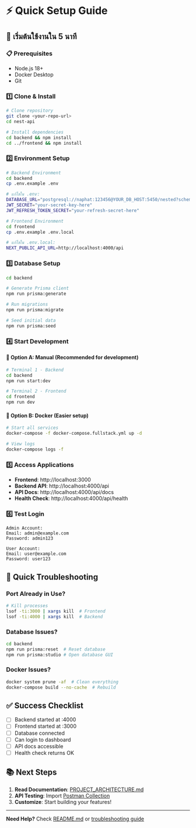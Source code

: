 # ⚡ Quick Setup Guide

## 🚀 เริ่มต้นใช้งานใน 5 นาที

### 📋 Prerequisites
- Node.js 18+
- Docker Desktop
- Git

### 1️⃣ Clone & Install
```bash
# Clone repository
git clone <your-repo-url>
cd nest-api

# Install dependencies
cd backend && npm install
cd ../frontend && npm install
```

### 2️⃣ Environment Setup
```bash
# Backend Environment
cd backend
cp .env.example .env

# แก้ไขใน .env:
DATABASE_URL="postgresql://naphat:123456@YOUR_DB_HOST:5450/nested?schema=public"
JWT_SECRET="your-secret-key-here"
JWT_REFRESH_TOKEN_SECRET="your-refresh-secret-here"
```

```bash
# Frontend Environment  
cd frontend
cp .env.example .env.local

# แก้ไขใน .env.local:
NEXT_PUBLIC_API_URL=http://localhost:4000/api
```

### 3️⃣ Database Setup
```bash
cd backend

# Generate Prisma client
npm run prisma:generate

# Run migrations
npm run prisma:migrate

# Seed initial data
npm run prisma:seed
```

### 4️⃣ Start Development

#### 🔄 Option A: Manual (Recommended for development)
```bash
# Terminal 1 - Backend
cd backend
npm run start:dev

# Terminal 2 - Frontend
cd frontend  
npm run dev
```

#### 🐳 Option B: Docker (Easier setup)
```bash
# Start all services
docker-compose -f docker-compose.fullstack.yml up -d

# View logs
docker-compose logs -f
```

### 5️⃣ Access Applications
- **Frontend**: http://localhost:3000
- **Backend API**: http://localhost:4000/api  
- **API Docs**: http://localhost:4000/api/docs
- **Health Check**: http://localhost:4000/api/health

### 6️⃣ Test Login
```
Admin Account:
Email: admin@example.com
Password: admin123

User Account:
Email: user@example.com  
Password: user123
```

## 🚨 Quick Troubleshooting

### Port Already in Use?
```bash
# Kill processes
lsof -ti:3000 | xargs kill  # Frontend
lsof -ti:4000 | xargs kill  # Backend
```

### Database Issues?
```bash
cd backend
npm run prisma:reset  # Reset database
npm run prisma:studio # Open database GUI
```

### Docker Issues?
```bash
docker system prune -af  # Clean everything
docker-compose build --no-cache  # Rebuild
```

## ✅ Success Checklist

- [ ] Backend started at :4000
- [ ] Frontend started at :3000  
- [ ] Database connected
- [ ] Can login to dashboard
- [ ] API docs accessible
- [ ] Health check returns OK

## 📚 Next Steps

1. **Read Documentation**: [PROJECT_ARCHITECTURE.md](PROJECT_ARCHITECTURE.md)
2. **API Testing**: Import [Postman Collection](backend/postman-collection.json)
3. **Customize**: Start building your features!

---

**Need Help?** Check [README.md](README.md) or [troubleshooting guide](backend/docs/10-troubleshooting-guide.md)